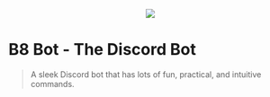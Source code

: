 <p align="center"><img src='https://media.discordapp.net/attachments/521810097157046322/525076660735705109/B8_Bot_SmallWhiteBG.jpg'></p>

B8 Bot - The Discord Bot
===========================================

>A sleek Discord bot that has lots of fun, practical, and intuitive commands.

